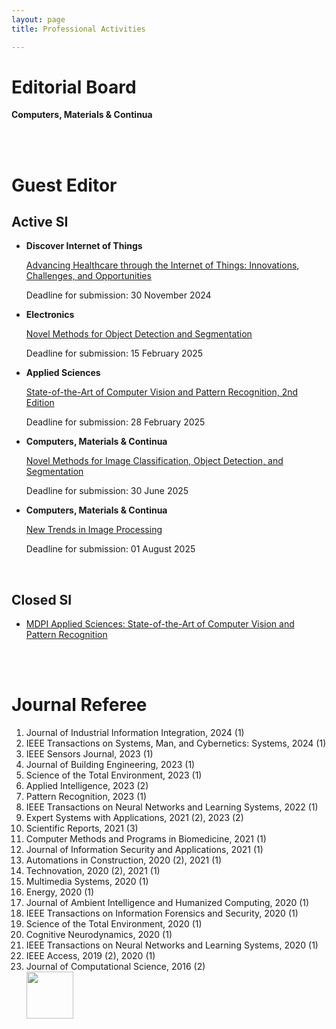 ```yaml
---
layout: page
title: Professional Activities

---
```


<style type="'text/css'">
     li{
        font-family: "Times New Roman", Times, serif;
        text-align: justify!important;
        display:block;
     }

</style>

<!-- <h1>Editor</h1>
<b>Scienxt Journal of Civil Engineering (SJCE)</b>
<p>Link: <a href="http://scienxt.com/scienxt-journal-of-civil-engineeringsjoce-2/" target="_blank">http://scienxt.com/scienxt-journal-of-civil-engineeringsjoce-2/</a> </p>
<div style="margin-top: 10px;">   <img  src="/public/pictures/si2.png"></div>

<br/> -->

<h1>Editorial Board</h1>
<b>Computers, Materials & Continua</b>

<br/> <br/>

<h1>Guest Editor</h1>
<h2>Active SI</h2>
<ul>
<li>
 <b>Discover Internet of Things</b>
<p><a href="https://link.springer.com/collections/hejdfeiibb" target="_blank">Advancing Healthcare through the Internet of Things: Innovations, Challenges, and Opportunities</a></p>
<p>Deadline for submission: 30 November 2024</p>
 </li>
 <li>
 <b>Electronics</b>
<p><a href="https://www.mdpi.com/journal/electronics/special_issues/JA467UU9QE" target="_blank">Novel Methods for Object Detection and Segmentation</a></p>
<p>Deadline for submission: 15 February 2025</p>
 </li>
  <li>
 <b>Applied Sciences</b>
<p><a href="https://www.mdpi.com/journal/applsci/special_issues/797D3UNV6L" target="_blank">State-of-the-Art of Computer Vision and Pattern Recognition, 2nd Edition</a> </p>
<p>Deadline for submission: 28 February 2025</p>
 </li>
 <li>
 <b>Computers, Materials & Continua</b>
<p><a href="https://www.techscience.com/cmc/special_detail/image_classification" target="_blank">Novel Methods for Image Classification, Object Detection, and Segmentation </a></p>
<p>Deadline for submission: 30 June 2025</p>
</li>
 <li>
  <b>Computers, Materials & Continua</b>
<p><a href="https://www.techscience.com/cmc/special_detail/image_processing" target="_blank">New Trends in Image Processing</a> </p>
<p>Deadline for submission: 01 August 2025</p>
</li>
 </ul>

<!-- <div style="margin-top: 10px;">   <img  src="/public/pictures/si3.png"></div>  -->


 
 
<!-- <div style="margin-top: 10px;">   <img  src="/public/pictures/si4.png"></div>-->


 
 



 <br/>
 
 <h2>Closed SI</h2>
 <ul>
 <li><a href="https://www.mdpi.com/journal/applsci/special_issues/89394W0M64" target="_blank">MDPI Applied Sciences: State-of-the-Art of Computer Vision and Pattern Recognition</a></li>
 </ul>
 
 <br/> <br/>

<h1>Journal Referee</h1>
<ol>
<li>Journal of Industrial Information Integration, 2024 (1)</li>
<li>IEEE Transactions on Systems, Man, and Cybernetics: Systems, 2024 (1)</li>
<li>IEEE Sensors Journal, 2023 (1)</li>
<li>Journal of Building Engineering, 2023 (1)</li>
<li>Science of the Total Environment, 2023 (1)</li>
<li>Applied Intelligence, 2023 (2)</li>
<li>Pattern Recognition, 2023 (1)</li>
<li>IEEE Transactions on Neural Networks and Learning Systems, 2022 (1)</li>
<li>Expert Systems with Applications, 2021 (2), 2023 (2)</li>
<li>Scientific Reports, 2021 (3)</li>
<li>Computer Methods and Programs in Biomedicine, 2021 (1)</li>
<li>Journal of Information Security and Applications, 2021 (1)</li>
<li>Automations in Construction, 2020 (2), 2021 (1)</li>
<li>Technovation, 2020 (2), 2021 (1)</li>
<li>Multimedia Systems, 2020 (1)</li>
<li>Energy, 2020 (1)</li>
<li>Journal of Ambient Intelligence and Humanized Computing, 2020 (1)</li>
<li>IEEE Transactions on Information Forensics and Security, 2020 (1)</li>
<li>Science of the Total Environment, 2020 (1)</li>
<li>Cognitive Neurodynamics, 2020 (1)</li>
<li>IEEE Transactions on Neural Networks and Learning Systems, 2020 (1)</li>
<li>IEEE Access, 2019 (2), 2020 (1)</li>
<li>Journal of Computational Science, 2016 (2)</li>

 <a id="test" href="https://www.webofscience.com/wos/author/record/1293086" target="_blank">
        <div class="icon-box">   <img style="width:75px!important;" src="/public/pictures/publons.png"> 
</div>
 </a>
 
</ol>



